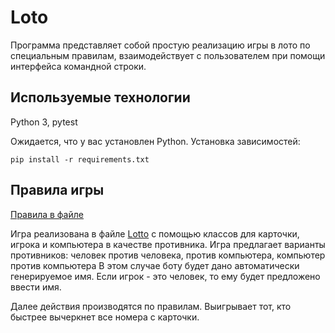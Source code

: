 # Loto
Программа представляет собой простую реализацию игры в лото по специальным правилам, взаимодействует с пользователем при помощи интерфейса командной строки.


## Используемые технологии
Python 3, pytest

Ожидается, что у вас установлен Python. Установка зависимостей:

```commandline
pip install -r requirements.txt
```


## Правила игры  
[Правила в файле](rules_game.txt)




Игра реализована в файле [Lotto](Lotto.py) c помощью классов для карточки, игрока и компьютера в качестве противника.
Игра предлагает варианты противников: человек против человека, против компьютера, компьютер против компьютера
В этом случае боту будет дано автоматически генерируемое имя.
Если игрок - это человек, то ему будет предложено ввести имя.

Далее действия производятся по правилам. Выигрывает тот, кто быстрее вычеркнет все номера с карточки. 
